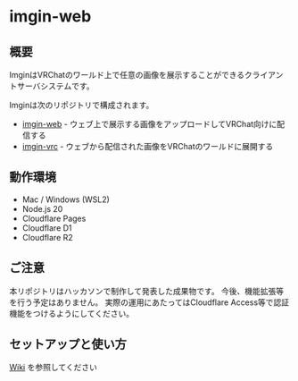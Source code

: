 # imgin-web

## 概要

ImginはVRChatのワールド上で任意の画像を展示することができるクライアントサーバシステムです。

Imginは次のリポジトリで構成されます。

* [imgin-web](https://github.com/halmakey/imgin-web) - ウェブ上で展示する画像をアップロードしてVRChat向けに配信する
* [imgin-vrc](https://github.com/halmakey/imgin-vrc) - ウェブから配信された画像をVRChatのワールドに展開する

## 動作環境

* Mac / Windows (WSL2)
* Node.js 20
* Cloudflare Pages
* Cloudflare D1
* Cloudflare R2

## ご注意

本リポジトリはハッカソンで制作して発表した成果物です。
今後、機能拡張等を行う予定はありません。
実際の運用にあたってはCloudflare Access等で認証機能をつけるようにしてください。

## セットアップと使い方

[Wiki](https://github.com/halmakey/imgin-web/wiki) を参照してください
